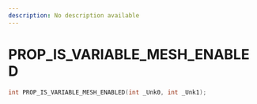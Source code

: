 ```yaml
---
description: No description available 
---
```


# PROP_IS_VARIABLE_MESH_ENABLED

```cpp
int PROP_IS_VARIABLE_MESH_ENABLED(int _Unk0, int _Unk1);
```